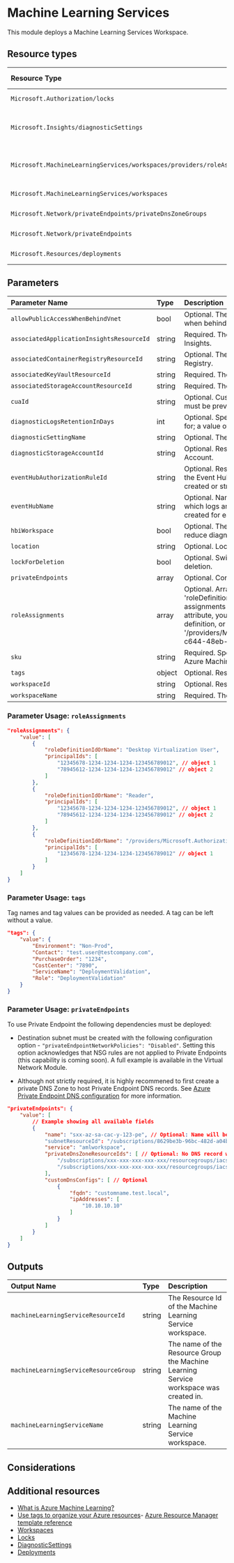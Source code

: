 # Machine Learning Services

This module deploys a Machine Learning Services Workspace.

## Resource types

| Resource Type                                                            | Api Version        |
| :----------------------------------------------------------------------- | :----------------- |
| `Microsoft.Authorization/locks`                                          | 2016-09-01         |
| `Microsoft.Insights/diagnosticSettings`                                  | 2017-05-01-preview |
| `Microsoft.MachineLearningServices/workspaces/providers/roleAssignments` | 2020-04-01-preview |
| `Microsoft.MachineLearningServices/workspaces`                           | 2021-04-01         |
| `Microsoft.Network/privateEndpoints/privateDnsZoneGroups`                | 2020-05-01         |
| `Microsoft.Network/privateEndpoints`                                     | 2020-05-01         |
| `Microsoft.Resources/deployments`                                        | 2019-10-01         |

## Parameters

| Parameter Name                            | Type   | Description                                                                                                                                                                                                                                                                                                                                                                                                    | DefaultValue               | Possible values |
| :---------------------------------------- | :----- | :------------------------------------------------------------------------------------------------------------------------------------------------------------------------------------------------------------------------------------------------------------------------------------------------------------------------------------------------------------------------------------------------------------- | :------------------------- | :-------------- |
| `allowPublicAccessWhenBehindVnet`         | bool   | Optional. The flag to indicate whether to allow public access when behind VNet.                                                                                                                                                                                                                                                                                                                                | False                      |                 |
| `associatedApplicationInsightsResourceId` | string | Required. The resource id of the associated Application Insights.                                                                                                                                                                                                                                                                                                                                              |                            |                 |
| `associatedContainerRegistryResourceId`   | string | Optional. The resource id of the associated Container Registry.                                                                                                                                                                                                                                                                                                                                                |                            |                 |
| `associatedKeyVaultResourceId`            | string | Required. The resource id of the associated Key Vault.                                                                                                                                                                                                                                                                                                                                                         |                            |                 |
| `associatedStorageAccountResourceId`      | string | Required. The resource id of the associated Storage Account.                                                                                                                                                                                                                                                                                                                                                   |                            |                 |
| `cuaId`                                   | string | Optional. Customer Usage Attribution id (GUID). This GUID must be previously registered                                                                                                                                                                                                                                                                                                                        |                            |                 |
| `diagnosticLogsRetentionInDays`           | int    | Optional. Specifies the number of days that logs will be kept for; a value of 0 will retain data indefinitely.                                                                                                                                                                                                                                                                                                 | 365                        |                 |
| `diagnosticSettingName`                   | string | Optional. The name of the Diagnostic setting.                                                                                                                                                                                                                                                                                                                                                                  | service                    |                 |
| `diagnosticStorageAccountId`              | string | Optional. Resource identifier of the Diagnostic Storage Account.                                                                                                                                                                                                                                                                                                                                               |                            |                 |
| `eventHubAuthorizationRuleId`             | string | Optional. Resource ID of the event hub authorization rule for the Event Hubs namespace in which the event hub should be created or streamed to.                                                                                                                                                                                                                                                                |                            |                 |
| `eventHubName`                            | string | Optional. Name of the event hub within the namespace to which logs are streamed. Without this, an event hub is created for each log category.                                                                                                                                                                                                                                                                  |                            |                 |
| `hbiWorkspace`                            | bool   | Optional. The flag to signal HBI data in the workspace and reduce diagnostic data collected by the service.                                                                                                                                                                                                                                                                                                    | False                      |                 |
| `location`                                | string | Optional. Location for all resources.                                                                                                                                                                                                                                                                                                                                                                          | [resourceGroup().location] |                 |
| `lockForDeletion`                         | bool   | Optional. Switch to lock Machine Learning Service from deletion.                                                                                                                                                                                                                                                                                                                                               | False                      |                 |
| `privateEndpoints`                        | array  | Optional. Configuration Details for private endpoints.                                                                                                                                                                                                                                                                                                                                                         | System.Object[]            |                 |
| `roleAssignments`                         | array  | Optional. Array of role assignment objects that contain the 'roleDefinitionIdOrName' and 'principalId' to define RBAC role assignments on this resource. In the roleDefinitionIdOrName attribute, you can provide either the display name of the role definition, or its fully qualified ID in the following format: '/providers/Microsoft.Authorization/roleDefinitions/c2f4ef07-c644-48eb-af81-4b1b4947fb11' | System.Object[]            |                 |
| `sku`                                     | string | Required. Specifies the sku, also referred as 'edition' of the Azure Machine Learning workspace.                                                                                                                                                                                                                                                                                                               |                            | System.Object[] |
| `tags`                                    | object | Optional. Resource tags.                                                                                                                                                                                                                                                                                                                                                                                       |                            |                 |
| `workspaceId`                             | string | Optional. Resource identifier of Log Analytics.                                                                                                                                                                                                                                                                                                                                                                |                            |                 |
| `workspaceName`                           | string | Required. The name of the machine learning workspace.                                                                                                                                                                                                                                                                                                                                                          |                            |                 |

### Parameter Usage: `roleAssignments`

```json
"roleAssignments": {
    "value": [
        {
            "roleDefinitionIdOrName": "Desktop Virtualization User",
            "principalIds": [
                "12345678-1234-1234-1234-123456789012", // object 1
                "78945612-1234-1234-1234-123456789012" // object 2
            ]
        },
        {
            "roleDefinitionIdOrName": "Reader",
            "principalIds": [
                "12345678-1234-1234-1234-123456789012", // object 1
                "78945612-1234-1234-1234-123456789012" // object 2
            ]
        },
        {
            "roleDefinitionIdOrName": "/providers/Microsoft.Authorization/roleDefinitions/c2f4ef07-c644-48eb-af81-4b1b4947fb11",
            "principalIds": [
                "12345678-1234-1234-1234-123456789012" // object 1
            ]
        }
    ]
}
```

### Parameter Usage: `tags`

Tag names and tag values can be provided as needed. A tag can be left without a value.

```json
"tags": {
    "value": {
        "Environment": "Non-Prod",
        "Contact": "test.user@testcompany.com",
        "PurchaseOrder": "1234",
        "CostCenter": "7890",
        "ServiceName": "DeploymentValidation",
        "Role": "DeploymentValidation"
    }
}
```

### Parameter Usage: `privateEndpoints`

To use Private Endpoint the following dependencies must be deployed:

- Destination subnet must be created with the following configuration option - `"privateEndpointNetworkPolicies": "Disabled"`.  Setting this option acknowledges that NSG rules are not applied to Private Endpoints (this capability is coming soon). A full example is available in the Virtual Network Module.

- Although not strictly required, it is highly recommened to first create a private DNS Zone to host Private Endpoint DNS records. See [Azure Private Endpoint DNS configuration](https://docs.microsoft.com/en-us/azure/private-link/private-endpoint-dns) for more information.

```json
"privateEndpoints": {
    "value": [
        // Example showing all available fields
        {
            "name": "sxx-az-sa-cac-y-123-pe", // Optional: Name will be automatically generated if one is not provided here
            "subnetResourceId": "/subscriptions/8629be3b-96bc-482d-a04b-ffff597c65a2/resourceGroups/validation-rg/providers/Microsoft.Network/virtualNetworks/sxx-az-vnet-weu-x-001/subnets/sxx-az-subnet-weu-x-001",
            "service": "amlworkspace",
            "privateDnsZoneResourceIds": [ // Optional: No DNS record will be created if a private DNS zone Resource ID is not specified
                "/subscriptions/xxx-xxx-xxx-xxx-xxx/resourcegroups/iacs/providers/Microsoft.Network/privateDnsZones/privatelink.api.azureml.ms",
                "/subscriptions/xxx-xxx-xxx-xxx-xxx/resourcegroups/iacs/providers/Microsoft.Network/privateDnsZones/privatelink.notebooks.azure.net"
            ],
            "customDnsConfigs": [ // Optional
                {
                    "fqdn": "customname.test.local",
                    "ipAddresses": [
                        "10.10.10.10"
                    ]
                }
            ]
        }
    ]
}
```

## Outputs

| Output Name                           | Type   | Description                                                                           |
| :------------------------------------ | :----- | :------------------------------------------------------------------------------------ |
| `machineLearningServiceResourceId`    | string | The Resource Id of the Machine Learning Service workspace.                            |
| `machineLearningServiceResourceGroup` | string | The name of the Resource Group the Machine Learning Service workspace was created in. |
| `machineLearningServiceName`          | string | The name of the Machine Learning Service workspace.                                   |

## Considerations

## Additional resources

- [What is Azure Machine Learning?](https://docs.microsoft.com/en-us/azure/machine-learning/overview-what-is-azure-ml)
- [Use tags to organize your Azure resources](https://docs.microsoft.com/en-us/azure/azure-resource-manager/resource-group-using-tags)- [Azure Resource Manager template reference](https://docs.microsoft.com/en-us/azure/templates/)
- [Workspaces](https://docs.microsoft.com/en-us/azure/templates/Microsoft.MachineLearningServices/2021-04-01/workspaces)
- [Locks](https://docs.microsoft.com/en-us/azure/templates/Microsoft.Authorization/2016-09-01/locks)
- [DiagnosticSettings](https://docs.microsoft.com/en-us/azure/templates/Microsoft.Insights/2017-05-01-preview/diagnosticSettings)
- [Deployments](https://docs.microsoft.com/en-us/azure/templates/Microsoft.Resources/2019-10-01/deployments)
